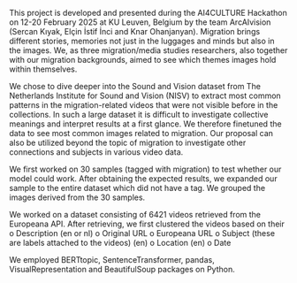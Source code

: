 This project is developed and presented during the AI4CULTURE Hackathon on 12-20 February 2025 at KU Leuven, Belgium by the team ArcAIvision (Sercan Kıyak, Elçin İstif İnci and Knar Ohanjanyan).
Migration brings different stories, memories not just in the luggages and minds but also in the images. We, as three migration/media studies researchers, also together with our migration backgrounds, aimed to see which themes images hold within themselves. 

We chose to dive deeper into the Sound and Vision dataset from The Netherlands Institute for Sound and Vision (NISV) to extract most common patterns in the migration-related videos that were not visible before in the collections. In such a large dataset it is difficult to investigate collective meanings and interpret results at a first glance. We therefore finetuned the data to see most common images related to migration. Our proposal can also be utilized beyond the topic of migration to investigate other connections and subjects in various video data.

We first worked on 30 samples (tagged with migration) to test whether our model could work. After obtaining the expected results, we expanded our sample to the entire dataset which did not have a tag. We grouped the images derived from the 30 samples.

We worked on a dataset consisting of 6421 videos retrieved from the Europeana API. After retrieving, we first clustered the videos based on their 
o	Description (en or nl)
o	Original URL
o	Europeana URL
o	Subject (these are labels attached to the videos) (en)
o	Location (en)
o	Date

We employed BERTtopic, SentenceTransformer, pandas, VisualRepresentation and BeautifulSoup packages on Python.
